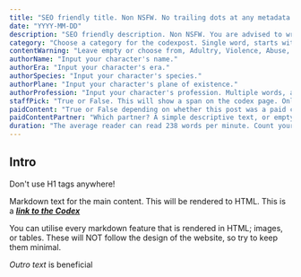 ```yaml
---
title: "SEO friendly title. Non NSFW. No trailing dots at any metadata field. You are advised to write this as the character."
date: "YYYY-MM-DD"
description: "SEO friendly description. Non NSFW. You are advised to write this as the character."
category: "Choose a category for the codexpost. Single word, starts with capital letter."
contentWarning: "Leave empty or choose from, Adultry, Violence, Abuse, Self-harm, Suicide, Death, Pregnancy, Miscarriage, Blood, Mental-illness, Classism, Racism, Torture, Religious, Transphobia, Homophobia, Misogyny, Eating-disorder, Animal-cruelty, Sexual-assault, OTHER (specify)."
authorName: "Input your character's name."
authorEra: "Input your character's era."
authorSpecies: "Input your character's species."
authorPlane: "Input your character's plane of existence."
authorProfession: "Input your character's profession. Multiple words, all starting with capital letter."
staffPick: "True or False. This will show a span on the codex page. Only True if you are extremely proud from the post."
paidContent: "True or False depending on whether this post was a paid collaboration."
paidContentPartner: "Which partner? A simple descriptive text, or empty if no partner."
duration: "The average reader can read 238 words per minute. Count your words and divide it by 238. Round up."
---
```


## **Intro**

Don't use H1 tags anywhere!

Markdown text for the main content. This will be rendered to HTML. This is a ***[link to the Codex](./)***

You can utilise every markdown feature that is rendered in HTML; images, or tables. These will NOT follow the design of the website, so try to keep them minimal.

*Outro text* is beneficial
